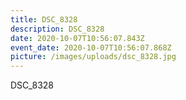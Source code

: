 ```yaml
---
title: DSC_8328
description: DSC_8328
date: 2020-10-07T10:56:07.843Z
event_date: 2020-10-07T10:56:07.868Z
picture: /images/uploads/dsc_8328.jpg
---
```

DSC_8328
